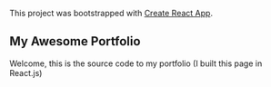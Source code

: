 This project was bootstrapped with [Create React App](https://github.com/facebook/create-react-app).

## My Awesome Portfolio

Welcome, this is the source code to my portfolio
(I built this page in React.js)
